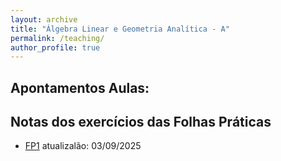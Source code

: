```yaml
---
layout: archive
title: "Álgebra Linear e Geometria Analítica - A"
permalink: /teaching/
author_profile: true
---
```



Apontamentos Aulas: 
------

Notas dos exercícios das Folhas Práticas
------
- [FP1](https://juliana-cunha.github.io/page.github.io/files/FP1_res.pdf) atualizalão: 03/09/2025

